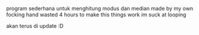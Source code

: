 program sederhana untuk menghitung modus dan median 
made by my own focking hand 
wasted 4 hours to make this things work
im suck at looping 

akan terus di update :D
